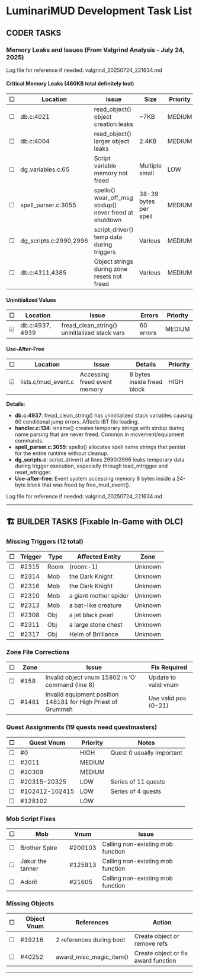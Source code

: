 # LuminariMUD Development Task List

## CODER TASKS

### Memory Leaks and Issues (From Valgrind Analysis - July 24, 2025)

Log file for reference if needed: valgrind_20250724_221634.md

#### Critical Memory Leaks (460KB total definitely lost)
| ☐ | Location | Issue | Size | Priority |
|---|----------|-------|------|----------|
| ☐ | db.c:4021 | read_object() object creation leaks | ~7KB | MEDIUM |
| ☐ | db.c:4004 | read_object() larger object leaks | 2.4KB | MEDIUM |
| ☐ | dg_variables.c:65 | Script variable memory not freed | Multiple small | LOW |
| ☐ | spell_parser.c:3055 | spello() wear_off_msg strdup() never freed at shutdown | 38-39 bytes per spell | MEDIUM |
| ☐ | dg_scripts.c:2990,2996 | script_driver() temp data during triggers | Various | MEDIUM |
| ☐ | db.c:4311,4385 | Object strings during zone resets not freed | Various | MEDIUM |

#### Uninitialized Values
| ☐ | Location | Issue | Errors | Priority |
|---|----------|-------|--------|----------|
| ☑ | db.c:4937, 4939 | fread_clean_string() uninitialized stack vars | 60 errors | MEDIUM |

#### Use-After-Free
| ☐ | Location | Issue | Details | Priority |
|---|----------|-------|---------|----------|
| ☑ | lists.c/mud_event.c | Accessing freed event memory | 8 bytes inside freed block | HIGH |

**Details**:
- **db.c:4937**: fread_clean_string() has uninitialized stack variables causing 60 conditional jump errors. Affects IBT file loading.
- **handler.c:134**: isname() creates temporary strings with strdup during name parsing that are never freed. Common in movement/equipment commands.
- **spell_parser.c:3055**: spello() allocates spell name strings that persist for the entire runtime without cleanup.
- **dg_scripts.c**: script_driver() at lines 2990/2996 leaks temporary data during trigger execution, especially through load_mtrigger and reset_wtrigger.
- **Use-after-free**: Event system accessing memory 8 bytes inside a 24-byte block that was freed by free_mud_event().

Log file for reference if needed: valgrind_20250724_221634.md

---

## 🏗️ BUILDER TASKS (Fixable In-Game with OLC)

### Missing Triggers (12 total)

| ☐ | Trigger | Type | Affected Entity | Zone |
|---|---------|------|-----------------|------|
| ☐ | #2315 | Room | (room:-1) | Unknown |
| ☐ | #2314 | Mob | the Dark Knight | Unknown |
| ☐ | #2316 | Mob | the Dark Knight | Unknown |
| ☐ | #2310 | Mob | a giant mother spider | Unknown |
| ☐ | #2313 | Mob | a bat-like creature | Unknown |
| ☐ | #2308 | Obj | a jet black pearl | Unknown |
| ☐ | #2311 | Obj | a large stone chest | Unknown |
| ☐ | #2317 | Obj | Helm of Brilliance | Unknown |

### Zone File Corrections

| ☐ | Zone | Issue | Fix Required |
|---|------|-------|--------------|
| ☐ | #158 | Invalid object vnum 15802 in 'O' command (line 8) | Update to valid vnum |
| ☐ | #1481 | Invalid equipment position 148181 for High Priest of Grummsh | Use valid pos (0-21) |

### Quest Assignments (19 quests need questmasters)

| ☐ | Quest Vnum | Priority | Notes |
|---|------------|----------|-------|
| ☐ | #0 | HIGH | Quest 0 usually important |
| ☐ | #2011 | MEDIUM | |
| ☐ | #20309 | MEDIUM | |
| ☐ | #20315-20325 | LOW | Series of 11 quests |
| ☐ | #102412-102415 | LOW | Series of 4 quests |
| ☐ | #128102 | LOW | |

### Mob Script Fixes

| ☐ | Mob | Vnum | Issue |
|---|-----|------|-------|
| ☐ | Brother Spire | #200103 | Calling non-existing mob function |
| ☐ | Jakur the tanner | #125913 | Calling non-existing mob function |
| ☐ | Adoril | #21605 | Calling non-existing mob function |

### Missing Objects

| ☐ | Object Vnum | References | Action |
|---|-------------|------------|---------|
| ☐ | #19216 | 2 references during boot | Create object or remove refs |
| ☐ | #40252 | award_misc_magic_item() | Create object or fix award function |

---

